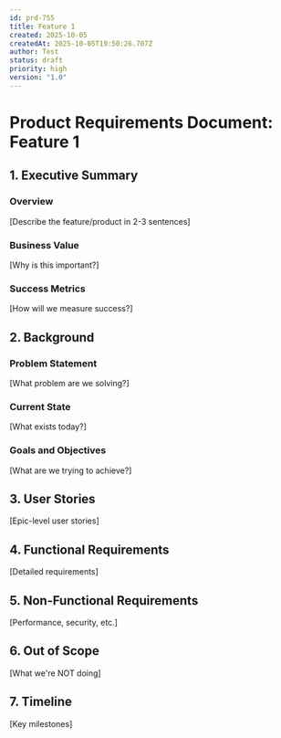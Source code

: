 ```yaml
---
id: prd-755
title: Feature 1
created: 2025-10-05
createdAt: 2025-10-05T19:50:26.707Z
author: Test
status: draft
priority: high
version: "1.0"
---
```

# Product Requirements Document: Feature 1

## 1. Executive Summary

### Overview
[Describe the feature/product in 2-3 sentences]

### Business Value
[Why is this important?]

### Success Metrics
[How will we measure success?]

## 2. Background

### Problem Statement
[What problem are we solving?]

### Current State
[What exists today?]

### Goals and Objectives
[What are we trying to achieve?]

## 3. User Stories

[Epic-level user stories]

## 4. Functional Requirements

[Detailed requirements]

## 5. Non-Functional Requirements

[Performance, security, etc.]

## 6. Out of Scope

[What we're NOT doing]

## 7. Timeline

[Key milestones]
